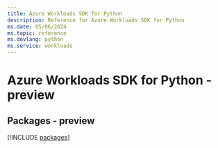 ```yaml
---
title: Azure Workloads SDK for Python
description: Reference for Azure Workloads SDK for Python
ms.date: 05/06/2024
ms.topic: reference
ms.devlang: python
ms.service: workloads
---
```

# Azure Workloads SDK for Python - preview
## Packages - preview
[!INCLUDE [packages](workloads-index.md)]